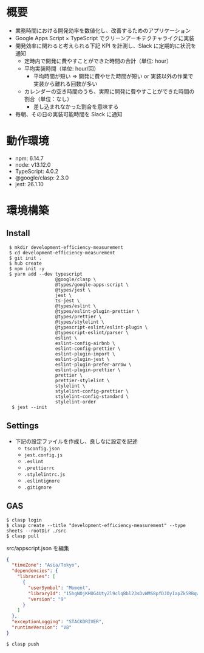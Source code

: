 # 概要

- 業務時間における開発効率を数値化し、改善するためのアプリケーション
- Google Apps Script × TypeScript でクリーンアーキテクチャライクに実装
- 開発効率に関わると考えられる下記 KPI を計測し、Slack に定期的に状況を通知
  - 定時内で開発に費やすことができた時間の合計（単位: hour）
  - 平均実装時間（単位: hour/回）
    - 平均時間が短い => 開発に費やせた時間が短い or 実装以外の作業で実装から離れる回数が多い
  - カレンダーの空き時間のうち、実際に開発に費やすことができた時間の割合（単位：なし）
    - 差し込まれなかった割合を意味する
- 毎朝、その日の実装可能時間を Slack に通知

# 動作環境

- npm: 6.14.7
- node: v13.12.0
- TypeScript: 4.0.2
- @google/clasp: 2.3.0
- jest: 26.1.10

# 環境構築

## Install

```sh:
 $ mkdir development-efficiency-measurement
 $ cd development-efficiency-measurement
 $ git init .
 $ hub create
 $ npm init -y
 $ yarn add --dev typescript
                  @google/clasp \
                  @types/google-apps-script \
                  @types/jest \
                  jest \
                  ts-jest \
                  @types/eslint \
                  @types/eslint-plugin-prettier \
                  @types/prettier \
                  @types/stylelint \
                  @typescript-eslint/eslint-plugin \
                  @typescript-eslint/parser \
                  eslint \
                  eslint-config-airbnb \
                  eslint-config-prettier \
                  eslint-plugin-import \
                  eslint-plugin-jest \
                  eslint-plugin-prefer-arrow \
                  eslint-plugin-prettier \
                  prettier \
                  prettier-stylelint \
                  stylelint \
                  stylelint-config-prettier \
                  stylelint-config-standard \
                  stylelint-order
  $ jest --init
```

## Settings

- 下記の設定ファイルを作成し、良しなに設定を記述
  - `tsconfig.json`
  - `jest.config.js`
  - `.eslint`
  - `.prettierrc`
  - `.stylelintrc.js`
  - `.eslintignore`
  - `.gitignore`

## GAS

```sh:
$ clasp login
$ clasp create --title "development-efficiency-measurement" --type sheets --rootDir ./src
$ clasp pull
```

src/appscript.json を編集

```json:src/appscript.json
{
  "timeZone": "Asia/Tokyo",
  "dependencies": {
    "libraries": [
      {
        "userSymbol": "Moment",
        "libraryId": "15hgNOjKHUG4UtyZl9clqBbl23sDvWMS8pfDJOyIapZk5RBqwL3i-rlCo",
        "version": "9"
      }
    ]
  },
  "exceptionLogging": "STACKDRIVER",
  "runtimeVersion": "V8"
}
```

```sh:
$ clasp push
```
